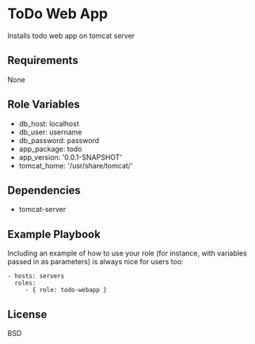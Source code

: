 ToDo Web App
=========
Installs todo web app on tomcat server

Requirements
------------

None

Role Variables
--------------

* db_host: localhost
* db_user: username
* db_password: password
* app_package: todo
* app_version: '0.0.1-SNAPSHOT'
* tomcat_home: '/usr/share/tomcat/' 

Dependencies
------------

* tomcat-server

Example Playbook
----------------

Including an example of how to use your role (for instance, with variables passed in as parameters) is always nice for users too:

    - hosts: servers
      roles:
         - { role: todo-webapp }

License
-------

BSD
